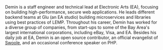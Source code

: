 Demin is a staff engineer and technical lead at Electronic Arts (EA), focusing on building high-performance, secure web applications. He leads different backend teams at Glu (an EA studio) building microservices and libraries using best practices of LEMP. Throughout his career, Demin has worked for a diverse group of companies, from start-ups to some of the Bay Area's largest international corporations, including eBay, Visa, and EA. Besides his daily job at EA, Demin is an open source contributor, an official evangelist of [Swoole](https://github.com/swoole/swoole-src), and an occasional conference speaker on PHP.
